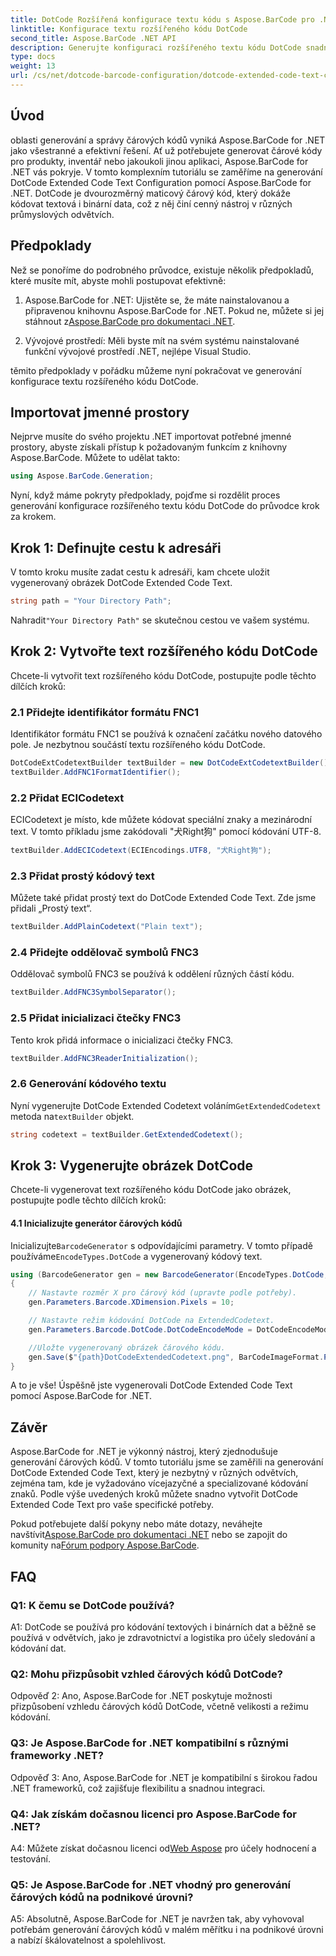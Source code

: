 ```yaml
---
title: DotCode Rozšířená konfigurace textu kódu s Aspose.BarCode pro .NET
linktitle: Konfigurace textu rozšířeného kódu DotCode
second_title: Aspose.BarCode .NET API
description: Generujte konfiguraci rozšířeného textu kódu DotCode snadno pomocí Aspose.BarCode pro .NET. Postupujte podle našeho podrobného průvodce pro efektivní vytváření čárových kódů.
type: docs
weight: 13
url: /cs/net/dotcode-barcode-configuration/dotcode-extended-code-text-configuration/
---
```

## Úvod

oblasti generování a správy čárových kódů vyniká Aspose.BarCode for .NET jako všestranné a efektivní řešení. Ať už potřebujete generovat čárové kódy pro produkty, inventář nebo jakoukoli jinou aplikaci, Aspose.BarCode for .NET vás pokryje. V tomto komplexním tutoriálu se zaměříme na generování DotCode Extended Code Text Configuration pomocí Aspose.BarCode for .NET. DotCode je dvourozměrný maticový čárový kód, který dokáže kódovat textová i binární data, což z něj činí cenný nástroj v různých průmyslových odvětvích.

## Předpoklady

Než se ponoříme do podrobného průvodce, existuje několik předpokladů, které musíte mít, abyste mohli postupovat efektivně:

1.  Aspose.BarCode for .NET: Ujistěte se, že máte nainstalovanou a připravenou knihovnu Aspose.BarCode for .NET. Pokud ne, můžete si jej stáhnout z[Aspose.BarCode pro dokumentaci .NET](https://reference.aspose.com/barcode/net/).

2. Vývojové prostředí: Měli byste mít na svém systému nainstalované funkční vývojové prostředí .NET, nejlépe Visual Studio.

těmito předpoklady v pořádku můžeme nyní pokračovat ve generování konfigurace textu rozšířeného kódu DotCode.

## Importovat jmenné prostory

Nejprve musíte do svého projektu .NET importovat potřebné jmenné prostory, abyste získali přístup k požadovaným funkcím z knihovny Aspose.BarCode. Můžete to udělat takto:


```csharp
using Aspose.BarCode.Generation;
```

Nyní, když máme pokryty předpoklady, pojďme si rozdělit proces generování konfigurace rozšířeného textu kódu DotCode do průvodce krok za krokem.



## Krok 1: Definujte cestu k adresáři

V tomto kroku musíte zadat cestu k adresáři, kam chcete uložit vygenerovaný obrázek DotCode Extended Code Text.

```csharp
string path = "Your Directory Path";
```

 Nahradit`"Your Directory Path"` se skutečnou cestou ve vašem systému.

## Krok 2: Vytvořte text rozšířeného kódu DotCode

Chcete-li vytvořit text rozšířeného kódu DotCode, postupujte podle těchto dílčích kroků:

### 2.1 Přidejte identifikátor formátu FNC1

Identifikátor formátu FNC1 se používá k označení začátku nového datového pole. Je nezbytnou součástí textu rozšířeného kódu DotCode.

```csharp
DotCodeExtCodetextBuilder textBuilder = new DotCodeExtCodetextBuilder();
textBuilder.AddFNC1FormatIdentifier();
```

### 2.2 Přidat ECICodetext

ECICodetext je místo, kde můžete kódovat speciální znaky a mezinárodní text. V tomto příkladu jsme zakódovali "犬Right狗" pomocí kódování UTF-8.

```csharp
textBuilder.AddECICodetext(ECIEncodings.UTF8, "犬Right狗");
```

### 2.3 Přidat prostý kódový text

Můžete také přidat prostý text do DotCode Extended Code Text. Zde jsme přidali „Prostý text“.

```csharp
textBuilder.AddPlainCodetext("Plain text");
```

### 2.4 Přidejte oddělovač symbolů FNC3

Oddělovač symbolů FNC3 se používá k oddělení různých částí kódu.

```csharp
textBuilder.AddFNC3SymbolSeparator();
```

### 2.5 Přidat inicializaci čtečky FNC3

Tento krok přidá informace o inicializaci čtečky FNC3.

```csharp
textBuilder.AddFNC3ReaderInitialization();
```

### 2.6 Generování kódového textu

 Nyní vygenerujte DotCode Extended Codetext voláním`GetExtendedCodetext` metoda na`textBuilder` objekt.

```csharp
string codetext = textBuilder.GetExtendedCodetext();
```

## Krok 3: Vygenerujte obrázek DotCode

Chcete-li vygenerovat text rozšířeného kódu DotCode jako obrázek, postupujte podle těchto dílčích kroků:

#### 4.1 Inicializujte generátor čárových kódů

 Inicializujte`BarcodeGenerator` s odpovídajícími parametry. V tomto případě používáme`EncodeTypes.DotCode` a vygenerovaný kódový text.

```csharp
using (BarcodeGenerator gen = new BarcodeGenerator(EncodeTypes.DotCode, codetext))
{
    // Nastavte rozměr X pro čárový kód (upravte podle potřeby).
    gen.Parameters.Barcode.XDimension.Pixels = 10;

    // Nastavte režim kódování DotCode na ExtendedCodetext.
    gen.Parameters.Barcode.DotCode.DotCodeEncodeMode = DotCodeEncodeMode.ExtendedCodetext;

    //Uložte vygenerovaný obrázek čárového kódu.
    gen.Save($"{path}DotCodeExtendedCodetext.png", BarCodeImageFormat.Png);
}
```

A to je vše! Úspěšně jste vygenerovali DotCode Extended Code Text pomocí Aspose.BarCode for .NET.

## Závěr

Aspose.BarCode for .NET je výkonný nástroj, který zjednodušuje generování čárových kódů. V tomto tutoriálu jsme se zaměřili na generování DotCode Extended Code Text, který je nezbytný v různých odvětvích, zejména tam, kde je vyžadováno vícejazyčné a specializované kódování znaků. Podle výše uvedených kroků můžete snadno vytvořit DotCode Extended Code Text pro vaše specifické potřeby.

 Pokud potřebujete další pokyny nebo máte dotazy, neváhejte navštívit[Aspose.BarCode pro dokumentaci .NET](https://reference.aspose.com/barcode/net/) nebo se zapojit do komunity na[Fórum podpory Aspose.BarCode](https://forum.aspose.com/c/barcode/13).

## FAQ

### Q1: K čemu se DotCode používá?

A1: DotCode se používá pro kódování textových i binárních dat a běžně se používá v odvětvích, jako je zdravotnictví a logistika pro účely sledování a kódování dat.

### Q2: Mohu přizpůsobit vzhled čárových kódů DotCode?

Odpověď 2: Ano, Aspose.BarCode for .NET poskytuje možnosti přizpůsobení vzhledu čárových kódů DotCode, včetně velikosti a režimu kódování.

### Q3: Je Aspose.BarCode for .NET kompatibilní s různými frameworky .NET?

Odpověď 3: Ano, Aspose.BarCode for .NET je kompatibilní s širokou řadou .NET frameworků, což zajišťuje flexibilitu a snadnou integraci.

### Q4: Jak získám dočasnou licenci pro Aspose.BarCode for .NET?

 A4: Můžete získat dočasnou licenci od[Web Aspose](https://purchase.aspose.com/temporary-license/) pro účely hodnocení a testování.

### Q5: Je Aspose.BarCode for .NET vhodný pro generování čárových kódů na podnikové úrovni?

A5: Absolutně, Aspose.BarCode for .NET je navržen tak, aby vyhovoval potřebám generování čárových kódů v malém měřítku i na podnikové úrovni a nabízí škálovatelnost a spolehlivost.